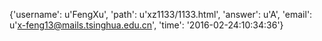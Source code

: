 {'username': u'FengXu', 'path': u'xz1133/1133.html', 'answer': u'A', 'email': u'x-feng13@mails.tsinghua.edu.cn', 'time': '2016-02-24:10:34:36'}